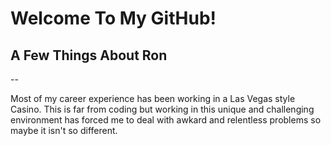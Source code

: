 # Welcome To My GitHub!

## A Few Things About Ron

--

Most of my career experience has been working in a Las Vegas style Casino. This is far from coding but working in this unique and challenging environment has forced me to deal with awkard and relentless problems so maybe it isn't so different.

